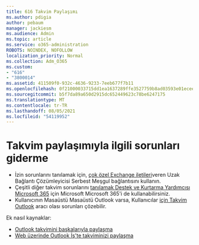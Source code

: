 ```yaml
---
title: 616 Takvim Paylaşımı
ms.author: pdigia
author: pebaum
manager: jackiesm
ms.audience: Admin
ms.topic: article
ms.service: o365-administration
ROBOTS: NOINDEX, NOFOLLOW
localization_priority: Normal
ms.collection: Adm_O365
ms.custom:
- "616"
- "3800014"
ms.assetid: 411509f0-932c-4636-9233-7eeb677f7b11
ms.openlocfilehash: 0f21000033715dd1ea1637289ffe3527759b8ad03593e01ecee1a01369421f55
ms.sourcegitcommit: b5f7da89a650d2915dc652449623c78be6247175
ms.translationtype: MT
ms.contentlocale: tr-TR
ms.lasthandoff: 08/05/2021
ms.locfileid: "54119952"
---
```

# <a name="troubleshooting-issues-with-calendar-sharing"></a>Takvim paylaşımıyla ilgili sorunları giderme

- İzin sorunlarını tanılamak için, [çok özel Exchange iletileri](https://testconnectivity.microsoft.com/Default.aspx?testId=freeBusy)veren Uzak Bağlantı Çözümleyicisi Serbest Meşgul bağlantısını kullanın.
- Çeşitli diğer takvim sorunlarını [tanılamak Destek ve Kurtarma Yardımcısı Microsoft 365](https://diagnostics.office.com/) için Microsoft Microsoft 365'i de kullanabilirsiniz. 
- Kullanıcının Masaüstü Masaüstü Outlook varsa, Kullanıcılar [için Takvim Outlook](https://www.microsoft.com/download/details.aspx?id=28786) aracı olası sorunları çözebilir.

Ek nasıl kaynaklar:

- [Outlook takvimini başkalarıyla paylaşma](https://support.office.com/article/353ed2c1-3ec5-449d-8c73-6931a0adab88)
- [Web üzerinde Outlook İş'te takviminizi paylaşma](https://support.office.com/article/7ecef8ae-139c-40d9-bae2-a23977ee58d5)
